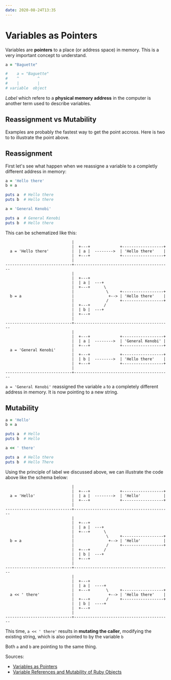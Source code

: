 ```yaml
---
date: 2020-08-24T13:35
---
```


# Variables as Pointers

Variables are **pointers** to a place (or address space) in memory. This is a
very important concept to understand.

```ruby
a = "Baguette"

#    a = "Baguette"
#    ^        ^
#    |        |
# variable  object
```

_Label_ which refere to a **physical memory address** in the computer is another
term used to describe variables.


## Reassignment vs Mutability

Examples are probably the fastest way to get the point accross. Here is two to
to illustrate the point above.


## Reassignment

First let's see what happen when we reassigne a variable to a completly different
address in memory:

```ruby
a = 'Hello there'
b = a

puts a  # Hello there
puts b  # Hello there

a = 'General Kenobi'

puts a  # General Kenobi
puts b  # Hello there
```

This can be schematized like this:

```
                             |
                             |  +---+             +------------------+
  a = 'Hello there'          |  | a |  -------->  | 'Hello there'    |
                             |  +---+             +------------------+
                             |
-----------------------------+------------------------------------------
                             |
                             |  +---+
                             |  | a |  ---+
                             |  +---+      \
                             |              \     +------------------+
  b = a                      |               +--> | 'Hello there'    |
                             |              /     +------------------+
                             |  +---+      /
                             |  | b |  ---+
                             |  +---+
                             |
-----------------------------+------------------------------------------
                             |
                             |  +---+             +------------------+
                             |  | a |  -------->  | 'General Kenobi' |
                             |  +---+             +------------------+
  a = 'General Kenobi'       |
                             |  +---+             +------------------+
                             |  | b |  -------->  | 'Hello there'    |
                             |  +---+             +------------------+
                             |
-----------------------------+------------------------------------------
```

`a = 'General Kenobi'` reassigned the variable `a` to a completely different
address in memory. It is now pointing to a new string.


## Mutability

```ruby
a = 'Hello'
b = a

puts a  # Hello
puts b  # Hello

a << ' there'

puts a  # Hello there
puts b  # Hello There
```

Using the principle of label we discussed above, we can illustrate the code
above like the schema below:

```
                             |
                             |  +---+             +------------------+
  a = 'Hello'                |  | a |  -------->  | 'Hello'          |
                             |  +---+             +------------------+
                             |
-----------------------------+------------------------------------------
                             |
                             |  +---+
                             |  | a |  ---+
                             |  +---+      \
                             |              \     +------------------+
  b = a                      |               +--> | 'Hello'          |
                             |              /     +------------------+
                             |  +---+      /
                             |  | b |  ---+
                             |  +---+
                             |
-----------------------------+------------------------------------------
                             |
                             |  +---+
                             |  | a |  ----+
                             |  +---+       \     +------------------+
  a << ' there'              |               +--> | 'Hello there'    |
                             |  +---+       /     +------------------+
                             |  | b |  ----+
                             |  +---+
                             |
-----------------------------+------------------------------------------
```

This time, `a << ' there'` results in **mutating the caller**, modifying the
existing string, which is also pointed to by the variable `b`

Both `a` and `b` are pointing to the same thing.


Sources:

* [Variables as Pointers](https://launchschool.com/books/ruby/read/more_stuff#variables_as_pointers)
* [Variable References and Mutability of Ruby Objects](https://launchschool.com/blog/references-and-mutability-in-ruby)
